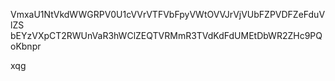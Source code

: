 VmxaU1NtVkdWWGRPV0U1cVVrVTFVbFpyVWtOVVJrVjVUbFZPVDFZeFduVlZS
bEYzVXpCT2RWUnVaR3hWClZEQTVRMmR3TVdKdFdUMEtDbWR2ZHc9PQoKbnpr

xqg